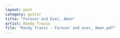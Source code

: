 ```yaml
---
layout: post
category: guitar
title: "Forever and Ever, Amen"
artist: Randy Travis
file: "Randy Travis - Forever and ever, Amen.pdf"
---
```

